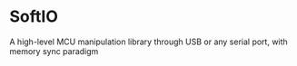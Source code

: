 # SoftIO
A high-level MCU manipulation library through USB or any serial port, with memory sync paradigm
